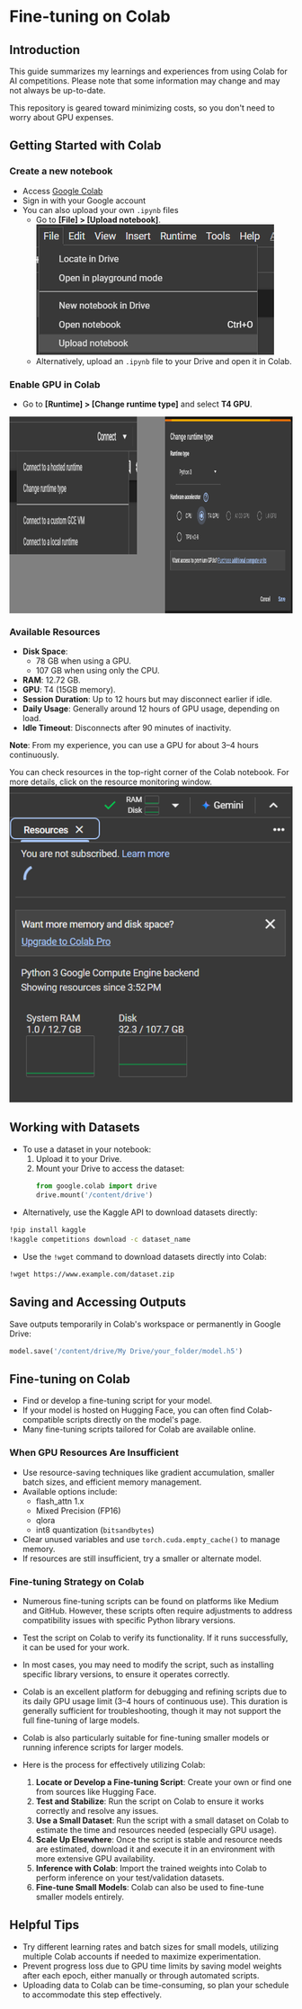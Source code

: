 # Fine-tuning on Colab
## Introduction
This guide summarizes my learnings and experiences from using Colab for AI competitions. Please note that some information may change and may not always be up-to-date.

This repository is geared toward minimizing costs, so you don't need to worry about GPU expenses.

## Getting Started with Colab
### Create a new notebook 
+ Access [Google Colab](https://colab.research.google.com/)
+ Sign in with your Google account
+ You can also upload your own `.ipynb` files
    + Go to **[File] > [Upload notebook]**.  
    ![Upload notebook](image/upload.png)
    + Alternatively, upload an `.ipynb` file to your Drive and open it in Colab.

### Enable GPU in Colab
- Go to **[Runtime] > [Change runtime type]** and select **T4 GPU**.

<div style="display: flex; justify-content: space-between;background-color:grey;height:350px;">
    <img src="image/gpu_enable_1.png" alt="View Version" style="width: 45%; height: 70%; -right: 10px;">
    <img src="image/gpu_enable_2.png" alt="Version History" style="width: 45%;">
</div>

### Available Resources
- **Disk Space**:
  - 78 GB when using a GPU.
  - 107 GB when using only the CPU.
- **RAM**: 12.72 GB.
- **GPU**: T4 (15GB memory).
- **Session Duration**: Up to 12 hours but may disconnect earlier if idle.
- **Daily Usage**: Generally around 12 hours of GPU usage, depending on load.
- **Idle Timeout**: Disconnects after 90 minutes of inactivity.

**Note**: From my experience, you can use a GPU for about 3–4 hours continuously.

You can check resources in the top-right corner of the Colab notebook. For more details, click on the resource monitoring window.  
![Resource view](image/resources.png)


## Working with Datasets
- To use a dataset in your notebook:
  1. Upload it to your Drive.
  2. Mount your Drive to access the dataset:
     ```python
     from google.colab import drive
     drive.mount('/content/drive')
     ```
- Alternatively, use the Kaggle API to download datasets directly:
```bash
!pip install kaggle
!kaggle competitions download -c dataset_name
```
- Use the `!wget` command to download datasets directly into Colab:
```bash
!wget https://www.example.com/dataset.zip
```
## Saving and Accessing Outputs
Save outputs temporarily in Colab's workspace or permanently in Google Drive:
```python
model.save('/content/drive/My Drive/your_folder/model.h5')
```
## Fine-tuning on Colab
- Find or develop a fine-tuning script for your model.
- If your model is hosted on Hugging Face, you can often find Colab-compatible scripts directly on the model's page.
- Many fine-tuning scripts tailored for Colab are available online.


### When GPU Resources Are Insufficient
- Use resource-saving techniques like gradient accumulation, smaller batch sizes, and efficient memory management.
- Available options include:
  - flash_attn 1.x
  - Mixed Precision (FP16)
  - qlora
  - int8 quantization (`bitsandbytes`)
- Clear unused variables and use `torch.cuda.empty_cache()` to manage memory.
- If resources are still insufficient, try a smaller or alternate model.

### Fine-tuning Strategy on Colab

- Numerous fine-tuning scripts can be found on platforms like Medium and GitHub. However, these scripts often require adjustments to address compatibility issues with specific Python library versions.
- Test the script on Colab to verify its functionality. If it runs successfully, it can be used for your work.
- In most cases, you may need to modify the script, such as installing specific library versions, to ensure it operates correctly.
- Colab is an excellent platform for debugging and refining scripts due to its daily GPU usage limit (3–4 hours of continuous use). This duration is generally sufficient for troubleshooting, though it may not support the full fine-tuning of large models.
- Colab is also particularly suitable for fine-tuning smaller models or running inference scripts for larger models.

- Here is the process for effectively utilizing Colab:
  1. **Locate or Develop a Fine-tuning Script**: Create your own or find one from sources like Hugging Face.
  2. **Test and Stabilize**: Run the script on Colab to ensure it works correctly and resolve any issues.
  3. **Use a Small Dataset**: Run the script with a small dataset on Colab to estimate the time and resources needed (especially GPU usage).
  4. **Scale Up Elsewhere**: Once the script is stable and resource needs are estimated, download it and execute it in an environment with more extensive GPU availability.
  5. **Inference with Colab**: Import the trained weights into Colab to perform inference on your test/validation datasets.
  6. **Fine-tune Small Models**: Colab can also be used to fine-tune smaller models entirely.
## Helpful Tips
- Try different learning rates and batch sizes for small models, utilizing multiple Colab accounts if needed to maximize experimentation.
- Prevent progress loss due to GPU time limits by saving model weights after each epoch, either manually or through automated scripts.
- Uploading data to Colab can be time-consuming, so plan your schedule to accommodate this step effectively.


